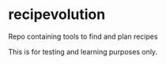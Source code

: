 # recipevolution
Repo containing tools to find and plan recipes

This is for testing and learning purposes only.